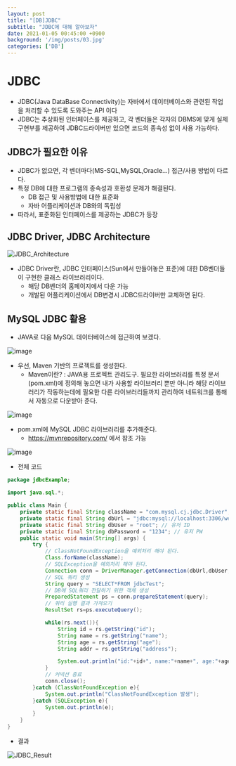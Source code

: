```yaml
---
layout: post
title: "[DB]JDBC"
subtitle: "JDBC에 대해 알아보자"
date: 2021-01-05 00:45:00 +0900
background: '/img/posts/03.jpg'
categories: ['DB']
---
```

# JDBC
- JDBC(Java DataBase Connectivity)는 자바에서 데이터베이스와 관련된 작업을 처리할 수 있도록 도와주는 API 이다
- JDBC는 추상화된 인터페이스를 제공하고, 각 벤더들은 각자의 DBMS에 맞게 실제 구현부를 제공하여 JDBC드라이버만 있으면 코드의 종속성 없이 사용 가능하다.
## JDBC가 필요한 이유
- JDBC가 없으면, 각 벤더마다(MS-SQL,MySQL,Oracle...) 접근/사용 방법이 다르다.
- 특정 DB에 대한 프로그램의 종속성과 호환성 문제가 해결된다.
    - DB 접근 및 사용방법에 대한 표준화
    - 자바 어플리케이션과 DB와의 독립성
- 따라서, 표준화된 인터페이스를 제공하는 JDBC가 등장

## JDBC Driver, JDBC Architecture
![JDBC_Architecture](https://user-images.githubusercontent.com/46861704/103537181-4b1c1980-4ed7-11eb-8a52-dbbcbc10191a.png)
- JDBC Driver란, JDBC 인터페이스(Sun에서 만들어놓은 표준)에 대한 DB벤더들이 구현한 클래스 라이브러리이다.
    - 해당 DB벤더의 홈페이지에서 다운 가능
    - 개발된 어플리케이션에서 DB변경시 JDBC드라이버만 교체하면 된다.

## MySQL JDBC 활용
- JAVA로 다음 MySQL 데이터베이스에 접근하여 보겠다.

![image](https://user-images.githubusercontent.com/46861704/103538998-9552ca00-4eda-11eb-8177-d9ec87c701f3.png)

- 우선, Maven 기반의 프로젝트를 생성한다.
    - Maven이란? : JAVA용 프로젝트 관리도구. 필요한 라이브러리를 특정 문서(pom.xml)에 정의해 놓으면 내가 사용할 라이브러리 뿐만 아니라 해당 라이브러리가 작동하는데에 필요한 다른 라이브러리들까지 관리하여 네트워크를 통해서 자동으로 다운받아 준다.

![image](https://user-images.githubusercontent.com/46861704/103539737-e911e300-4edb-11eb-9916-0d645a23350a.png)

- pom.xml에 MySQL JDBC 라이브러리를 추가해준다.
    - https://mvnrepository.com/ 에서 참조 가능

![image](https://user-images.githubusercontent.com/46861704/103540194-b5838880-4edc-11eb-931a-8abbd46104f1.png)

- 전체 코드

~~~~java
package jdbcExample;

import java.sql.*;

public class Main {
    private static final String className = "com.mysql.cj.jdbc.Driver"; // 드라이버
    private static final String dbUrl = "jdbc:mysql://localhost:3306/week2?serverTimezone=UTC"; // 접속할 Database 서버
    private static final String dbUser = "root"; // 유저 ID
    private static final String dbPassword = "1234"; // 유저 PW
    public static void main(String[] args) {
        try {
            // ClassNotFoundException을 예외처리 해야 된다.
            Class.forName(className);
            // SQLException을 예외처리 해야 된다.
            Connection conn = DriverManager.getConnection(dbUrl,dbUser,dbPassword);
            // SQL 쿼리 생성
            String query = "SELECT*FROM jdbcTest";
            // DB에 SQL쿼리 전달하기 위한 객체 생성
            PreparedStatement ps = conn.prepareStatement(query);
            // 쿼리 실행 결과 가져오기
            ResultSet rs=ps.executeQuery();

            while(rs.next()){
                String id = rs.getString("id");
                String name = rs.getString("name");
                String age = rs.getString("age");
                String addr = rs.getString("address");

                System.out.println("id:"+id+", name:"+name+", age:"+age+", address:"+addr);
            }
            // 커넥션 종료
            conn.close();
        }catch (ClassNotFoundException e){
            System.out.println("ClassNotFoundException 발생");
        }catch (SQLException e){
            System.out.println(e);
        }
    }
}
~~~~

- 결과

![JDBC_Result](https://user-images.githubusercontent.com/46861704/103546115-d7cdd400-4ee5-11eb-857c-293aef9f4c51.png)
